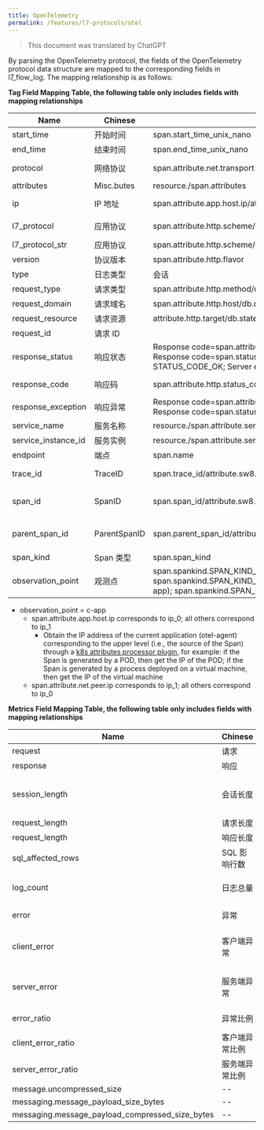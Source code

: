 ```yaml
---
title: OpenTelemetry
permalink: /features/l7-protocols/otel
---
```


> This document was translated by ChatGPT

By parsing the OpenTelemetry protocol, the fields of the OpenTelemetry protocol data structure are mapped to the corresponding fields in l7_flow_log. The mapping relationship is as follows:

**Tag Field Mapping Table, the following table only includes fields with mapping relationships**

| Name                | Chinese      | OpenTelemetry Data Structure                                                                                                                                                                                        | Description                                                    |
| ------------------- | ------------ | ------------------------------------------------------------------------------------------------------------------------------------------------------------------------------------------------------------------- | -------------------------------------------------------------- |
| start_time          | 开始时间     | span.start_time_unix_nano                                                                                                                                                                                           | --                                                             |
| end_time            | 结束时间     | span.end_time_unix_nano                                                                                                                                                                                             | --                                                             |
| protocol            | 网络协议     | span.attribute.net.transport                                                                                                                                                                                        | Mapped to the corresponding enum value                         |
| attributes          | Misc.butes   | resource./span.attributes                                                                                                                                                                                           | --                                                             |
| ip                  | IP 地址      | span.attribute.app.host.ip/attribute.net.peer.ip                                                                                                                                                                    | Detailed explanation in the following paragraphs               |
| l7_protocol         | 应用协议     | span.attribute.http.scheme/db.system/rpc.system/messaging.system/messaging.protocol                                                                                                                                 | Mapped to the corresponding enum value                         |
| l7_protocol_str     | 应用协议     | span.attribute.http.scheme/db.system/rpc.system/messaging.system/messaging.protocol                                                                                                                                 | --                                                             |
| version             | 协议版本     | span.attribute.http.flavor                                                                                                                                                                                          | --                                                             |
| type                | 日志类型     | 会话                                                                                                                                                                                                                | --                                                             |
| request_type        | 请求类型     | span.attribute.http.method/db.operation/rpc.method                                                                                                                                                                  | --                                                             |
| request_domain      | 请求域名     | span.attribute.http.host/db.connection_string                                                                                                                                                                       | --                                                             |
| request_resource    | 请求资源     | attribute.http.target/db.statement/messaging.url/rpc.service                                                                                                                                                        | --                                                             |
| request_id          | 请求 ID      |
| response_status     | 响应状态     | Response code=span.attribute.http.status_code Refer to HTTP protocol definition; Response code=span.status.code, Unknown: STATUS_CODE_UNSET; Normal: STATUS_CODE_OK; Server error: STATUS_CODE_ERROR                | --                                                             |
| response_code       | 响应码       | span.attribute.http.status_code/span.status.code                                                                                                                                                                    | Preferably use span.attribute.http.status_code                 |
| response_exception  | 响应异常     | Response code=span.attribute.http.status_code Refer to HTTP protocol definition; Response code=span.status.code, then corresponds to `span.status.message`                                                          | --                                                             |
| service_name        | 服务名称     | resource./span.attribute.service.name                                                                                                                                                                               | --                                                             |
| service_instance_id | 服务实例     | resource./span.attribute.service.instance.id                                                                                                                                                                        | --                                                             |
| endpoint            | 端点         | span.name                                                                                                                                                                                                           | --                                                             |
| trace_id            | TraceID      | span.trace_id/attribute.sw8.trace_id                                                                                                                                                                                | Preferably use attribute.sw8.trace_id                          |
| span_id             | SpanID       | span.span_id/attribute.sw8.segment_id-attribute.sw8.span_id                                                                                                                                                         | Preferably use attribute.sw8.segment_id-attribute.sw8.span_id  |
| parent_span_id      | ParentSpanID | span.parent_span_id/attribute.sw8.segment_id-attribute.sw8.parent_span_id                                                                                                                                            | Preferably use attribute.sw8.segment_id-attribute.sw8.parent_span_id |
| span_kind           | Span 类型    | span.span_kind                                                                                                                                                                                                      | --                                                             |
| observation_point   | 观测点       | span.spankind.SPAN_KIND_CLIENT/SPAN_KIND_PRODUCER: Client application (c-app); span.spankind.SPAN_KIND_SERVER/SPAN_KIND_CONSUMER: Server application (s-app); span.spankind.SPAN_KIND_UNSPECIFIED/SPAN_KIND_INTERNAL: Application (app) | --                                                             |

- observation_point = c-app
  - span.attribute.app.host.ip corresponds to ip_0; all others correspond to ip_1
    - Obtain the IP address of the current application (otel-agent) corresponding to the upper level (i.e., the source of the Span) through a [k8s attributes processor plugin](https://pkg.go.dev/github.com/open-telemetry/opentelemetry-collector-contrib/processor/k8sattributesprocessor#section-readme), for example: if the Span is generated by a POD, then get the IP of the POD; if the Span is generated by a process deployed on a virtual machine, then get the IP of the virtual machine
  - span.attribute.net.peer.ip corresponds to ip_1; all others correspond to ip_0

**Metrics Field Mapping Table, the following table only includes fields with mapping relationships**

| Name                                            | Chinese        | OpenTelemetry Data Structure                                         | Description                        |
| ----------------------------------------------- | -------------- | -------------------------------------------------------------------- | ---------------------------------- |
| request                                         | 请求           | Number of Spans                                                      | --                                 |
| response                                        | 响应           | Number of Spans                                                      | --                                 |
| session_length                                  | 会话长度       |                                                                      | Request length + Response length   |
| request_length                                  | 请求长度       | span.attribute.http.request_content_length                           | --                                 |
| request_length                                  | 响应长度       | span.attribute.http.response_content_length                          | --                                 |
| sql_affected_rows                               | SQL 影响行数   | span.attribute.db.cassandra.page_size                                | --                                 |
| log_count                                       | 日志总量       | Number of Spans                                                      | Number of Request Log lines        |
| error                                           | 异常           | --                                                                   | Client error + Server error        |
| client_error                                    | 客户端异常     | span.attribute.http.status_code/span.status.code                     | Refer to the description of Tag field `response_code` |
| server_error                                    | 服务端异常     | span.attribute.http.status_code/span.status.code                     | Refer to the description of Tag field `response_code` |
| error_ratio                                     | 异常比例       | --                                                                   | Error / Response                   |
| client_error_ratio                              | 客户端异常比例 | --                                                                   | Client error / Response            |
| server_error_ratio                              | 服务端异常比例 | --                                                                   | Server error / Response            |
| message.uncompressed_size                       | --             | span.attribute.message.uncompressed_size                             | --                                 |
| messaging.message_payload_size_bytes            | --             | span.attribute.messaging.message_payload_size_bytes                  | --                                 |
| messaging.message_payload_compressed_size_bytes | --             | span.attribute.messaging.message_payload_compressed_size_bytes       | --                                 |
